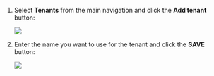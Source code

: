 
1. Select **Tenants** from the main navigation and click the **Add tenant** button:

   ![](/docs/shared-content/tenants/images/add-new-tenant.png)

2. Enter the name you want to use for the tenant and click the **SAVE** button:

    ![](/docs/shared-content/tenants/images/creating-new-tenant.png)
